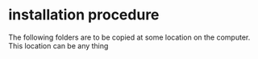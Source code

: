 # installation procedure

The following folders are to be copied at some location on the computer. This location can be any thing 

